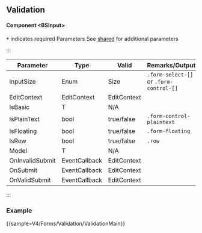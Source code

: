 ﻿## Validation
#### Component \<BSInput\>
**`*`** indicates required Parameters
See [shared](forms/shared) for additional parameters

:::

| Parameter       | Type          | Valid       | Remarks/Output                          |
|-----------------|---------------|-------------|-----------------------------------------|
| InputSize       | Enum          | Size        | `.form-select-[]` or `.form-control-[]` | {.table-striped .p-2}
| EditContext     | EditContext   | EditContext |                                         | 
| IsBasic         | T             | N/A         |                                         |
| IsPlainText     | bool          | true/false  | `.form-control-plaintext`               | 
| IsFloating      | bool          | true/false  | `.form-floating`                        | 
| IsRow           | bool          | true/false  | `.row`                                  | 
| Model           | T             | N/A         |                                         |
| OnInvalidSubmit | EventCallback | EditContext |                                         |
| OnSubmit        | EventCallback | EditContext |                                         |
| OnValidSubmit   | EventCallback | EditContext |                                         |

:::

### Example

{{sample=V4/Forms/Validation/ValidationMain}}
